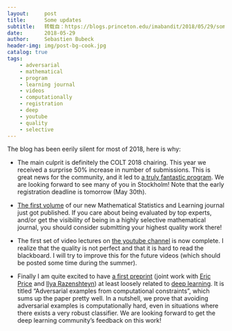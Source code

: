 ```yaml
---
layout:     post
title:      Some updates
subtitle:   转载自：https://blogs.princeton.edu/imabandit/2018/05/29/some-updates/
date:       2018-05-29
author:     Sebastien Bubeck
header-img: img/post-bg-cook.jpg
catalog: true
tags:
    - adversarial
    - mathematical
    - program
    - learning journal
    - videos
    - computationally
    - registration
    - deep
    - youtube
    - quality
    - selective
---
```


The blog has been eerily silent for most of 2018, here is why:

- The main culprit is definitely the COLT 2018 chairing. This year we received a surprise 50% increase in number of submissions. This is great news for the community, and it led to [a truly fantastic program](https://easychair.org/smart-program/COLT2018). We are looking forward to see many of you in Stockholm! Note that the early registration deadline is tomorrow (May 30th).

- [The first volume](https://www.ems-ph.org/journals/show_issue.php?issn=2520-2316&vol=1&iss=1) of our new Mathematical Statistics and Learning journal just got published. If you care about being evaluated by top experts, and/or get the visibility of being in a highly selective mathematical journal, you should consider submitting your highest quality work there!

- The first set of video lectures on [the youtube channel](https://www.youtube.com/c/SebastienBubeck) is now complete. I realize that the quality is not perfect and that it is hard to read the blackboard. I will try to improve this for the future videos (which should be posted some time during the summer).

- Finally I am quite excited to have [a first preprint](https://arxiv.org/abs/1805.10204) (joint work with [Eric Price](http://www.cs.utexas.edu/~ecprice) and [Ilya Razenshteyn](https://www.ilyaraz.org/)) at least loosely related to [deep learning](https://blogs.princeton.edu/imabandit/2015/03/20/deep-stuff-about-deep-learning). It is titled “Adversarial examples from computational constraints”, which sums up the paper pretty well. In a nutshell, we prove that avoiding adversarial examples is computationally hard, even in situations where there exists a very robust classifier. We are looking forward to get the deep learning community’s feedback on this work!

